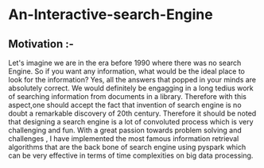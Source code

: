 # An-Interactive-search-Engine

## Motivation :-
Let's imagine we are in the era before 1990 where there was no search Engine. So if you want any information, what would be the ideal place to look for the information? Yes, all the answers that popped in your minds are absolutely correct. We would definitely be engagging in a long tedius work of searching information from documents in a library. Therefore with this aspect,one should accept the fact that invention of search engine is no doubt a remarkable discovery of 20th century. Therefore it should be noted that designing a search engine is a lot of convoluted process which is very challenging and fun. 
With a great passion towards problem solving and challenges , I have implemented the most famous information retrieval algorithms that are the back bone of search engine using pyspark which can be very effective in terms of time complexities on big data processing.
